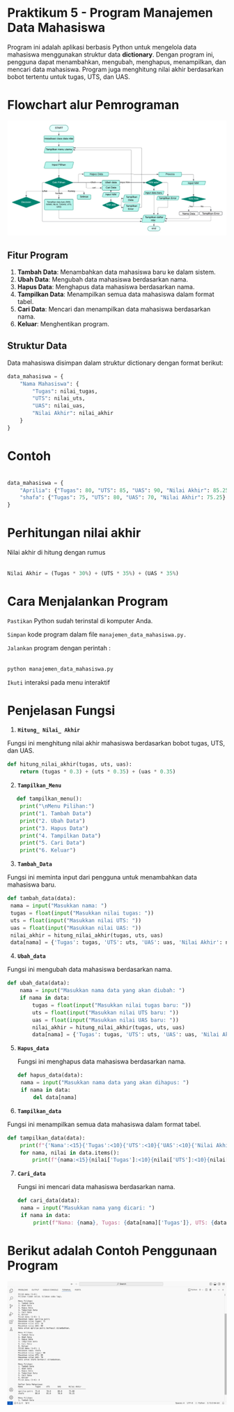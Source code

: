 # Praktikum 5 - Program Manajemen Data Mahasiswa

Program ini adalah aplikasi berbasis Python untuk mengelola data mahasiswa menggunakan struktur data **dictionary**. Dengan program ini, pengguna dapat menambahkan, mengubah, menghapus, menampilkan, dan mencari data mahasiswa. Program juga menghitung nilai akhir berdasarkan bobot tertentu untuk tugas, UTS, dan UAS.

# Flowchart alur Pemrograman

![foto](https://github.com/aprilia55/praktikum-5/blob/19e4abf71f6e4642e9016bb05d38be1dd7ac5b8f/WhatsApp%20Image%202024-11-21%20at%2016.45.37.jpeg)

## Fitur Program

1. **Tambah Data**: Menambahkan data mahasiswa baru ke dalam sistem.
2. **Ubah Data**: Mengubah data mahasiswa berdasarkan nama.
3. **Hapus Data**: Menghapus data mahasiswa berdasarkan nama.
4. **Tampilkan Data**: Menampilkan semua data mahasiswa dalam format tabel.
5. **Cari Data**: Mencari dan menampilkan data mahasiswa berdasarkan nama.
6. **Keluar**: Menghentikan program.

## Struktur Data

Data mahasiswa disimpan dalam struktur dictionary dengan format berikut:

```python
data_mahasiswa = {
    "Nama Mahasiswa": {
        "Tugas": nilai_tugas,
        "UTS": nilai_uts,
        "UAS": nilai_uas,
        "Nilai Akhir": nilai_akhir
    }
}
```
# Contoh 

```python

data_mahasiswa = {
    "Aprilia": {"Tugas": 80, "UTS": 85, "UAS": 90, "Nilai Akhir": 85.25},
    "shafa": {"Tugas": 75, "UTS": 80, "UAS": 70, "Nilai Akhir": 75.25}
}
```
# Perhitungan nilai akhir 

Nilai akhir di hitung dengan rumus 

```python

Nilai Akhir = (Tugas * 30%) + (UTS * 35%) + (UAS * 35%)

```
# Cara Menjalankan Program 

`Pastikan` Python sudah terinstal di komputer Anda.

`Simpan` kode program dalam file `manajemen_data_mahasiswa.py.`

`Jalankan` program dengan perintah :

```python

python manajemen_data_mahasiswa.py

```
`Ikuti` interaksi pada menu interaktif

# Penjelasan Fungsi 

1. **`Hitung_ Nilai_ Akhir`**
   
Fungsi ini menghitung nilai akhir mahasiswa berdasarkan bobot tugas, UTS, dan UAS.

``` python
def hitung_nilai_akhir(tugas, uts, uas):
    return (tugas * 0.3) + (uts * 0.35) + (uas * 0.35)
```
2. **`Tampilkan_Menu`**
   
```python
   def tampilkan_menu():
    print("\nMenu Pilihan:")
    print("1. Tambah Data")
    print("2. Ubah Data")
    print("3. Hapus Data")
    print("4. Tampilkan Data")
    print("5. Cari Data")
    print("6. Keluar")
```
3. **`Tambah_Data`**
   
Fungsi ini meminta input dari pengguna untuk menambahkan data mahasiswa baru.
   ```python
   def tambah_data(data):
    nama = input("Masukkan nama: ")
    tugas = float(input("Masukkan nilai tugas: "))
    uts = float(input("Masukkan nilai UTS: "))
    uas = float(input("Masukkan nilai UAS: "))
    nilai_akhir = hitung_nilai_akhir(tugas, uts, uas)
    data[nama] = {'Tugas': tugas, 'UTS': uts, 'UAS': uas, 'Nilai Akhir': nilai_akhir}
```
4. **`Ubah_data`**
   
Fungsi ini mengubah data mahasiswa berdasarkan nama.
```python
def ubah_data(data):
    nama = input("Masukkan nama data yang akan diubah: ")
    if nama in data:
        tugas = float(input("Masukkan nilai tugas baru: "))
        uts = float(input("Masukkan nilai UTS baru: "))
        uas = float(input("Masukkan nilai UAS baru: "))
        nilai_akhir = hitung_nilai_akhir(tugas, uts, uas)
        data[nama] = {'Tugas': tugas, 'UTS': uts, 'UAS': uas, 'Nilai Akhir': nilai_akhir}
```
5. **`Hapus_data`**
   
   Fungsi ini menghapus data mahasiswa berdasarkan nama.
   ```python
   def hapus_data(data):
    nama = input("Masukkan nama data yang akan dihapus: ")
    if nama in data:
        del data[nama]
   ```

6. **`Tampilkan_data`**
   
Fungsi ini menampilkan semua data mahasiswa dalam format tabel.
```python
def tampilkan_data(data):
    print(f"{'Nama':<15}{'Tugas':<10}{'UTS':<10}{'UAS':<10}{'Nilai Akhir':<15}")
    for nama, nilai in data.items():
        print(f"{nama:<15}{nilai['Tugas']:<10}{nilai['UTS']:<10}{nilai['UAS']:<10}{nilai['Nilai Akhir']:<15.2f}")
```
7. **`Cari_data`**

   Fungsi ini mencari data mahasiswa berdasarkan nama.
   ```python
   def cari_data(data):
    nama = input("Masukkan nama yang dicari: ")
    if nama in data:
        print(f"Nama: {nama}, Tugas: {data[nama]['Tugas']}, UTS: {data[nama]['UTS']}, UAS: {data[nama]['UAS']}")
   ```
  # Berikut adalah Contoh Penggunaan Program
  
  ![foto](https://github.com/aprilia55/praktikum-5/blob/c24e3362c2d3d0b9ecaad5187f5be611dc13f2d9/Screen%20Shot%202024-11-21%20at%2011.44.08.png)













